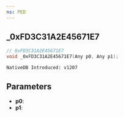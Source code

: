```yaml
---
ns: PED
---
```

## _0xFD3C31A2E45671E7

```c
// 0xFD3C31A2E45671E7
void _0xFD3C31A2E45671E7(Any p0, Any p1);
```

```
NativeDB Introduced: v1207
```

## Parameters
* **p0**:
* **p1**:
